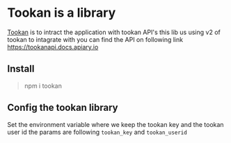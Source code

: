 # Tookan is a library 
[Tookan](https://gitlab.com/npm-package-jilabaji/tookan) is to intract the application with tookan API's 
this lib us using v2 of tookan to intagrate with you can find the API on following link https://tookanapi.docs.apiary.io

## Install
> npm i tookan

## Config the tookan library
Set the environment variable where we keep the tookan key and the tookan user id the params are following
`tookan_key` and `tookan_userid`

